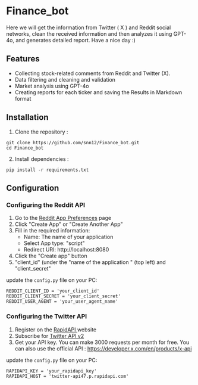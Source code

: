 # Finance_bot
Here we will get the information from Twitter ( X ) and Reddit social networks, clean the received information and then analyzes it using GPT-4o, and generates detailed report. Have a nice day :)

## Features
* Collecting stock-related comments from Reddit and Twitter (X).
* Data filtering and cleaning and validation
* Market analysis using GPT-4o
* Creating reports for each ticker and saving the Results in Markdown format

## Installation

1. Clone the repository :
```
git clone https://github.com/snn12/Finance_bot.git
cd Finance_bot
```
2. Install dependencies :
```
pip install -r requirements.txt
```
## Configuration

### Configuring the Reddit API
1. Go to the [Reddit App Preferences](https://ssl.reddit.com/prefs/apps) page
2. Click "Create App" or "Create Another App"
3. Fill in the required information:
   - Name: The name of your application
   - Select App type: "script"
   - Redirect URI: http://localhost:8080
4. Click the "Create app" button
5. "client_id" (under the "name of the application " (top left) and "client_secret"

  
update the ``config.py`` file on your PC:
```
REDDIT_CLIENT_ID = 'your_client_id'
REDDIT_CLIENT_SECRET = 'your_client_secret'
REDDIT_USER_AGENT = 'your_user_agent_name'
```

### Configuring the Twitter API
1. Register on the [ RapidAPI ](https://rapidapi.com/) website
2. Subscribe for  [Twitter API v2](https://rapidapi.com/restocked-gAGxip8a_/api/twitter-api47)
3. Get your API key. You can make 3000 requests per month for free.
You can also use the official API : https://developer.x.com/en/products/x-api


update the ``config.py`` file on your PC:
```
RAPIDAPI_KEY = 'your_rapidapi_key'
RAPIDAPI_HOST = 'twitter-api47.p.rapidapi.com'
```
